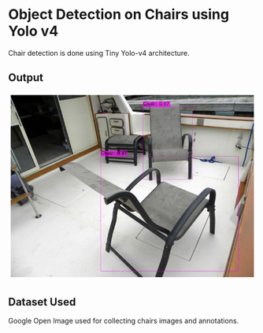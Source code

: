# Object Detection on Chairs using Yolo v4
Chair detection is done using Tiny Yolo-v4 architecture.

## Output
<img src="https://github.com/sauravakolia/chair_yolov4/blob/main/output.png"></img>

## Dataset Used 
Google Open Image used for collecting chairs images and annotations.
